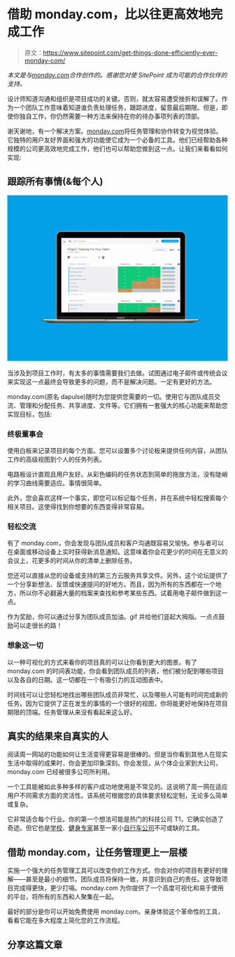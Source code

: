 # 借助 monday.com，比以往更高效地完成工作

> 原文：<https://www.sitepoint.com/get-things-done-efficiently-ever-monday-com/>

*本文是与[monday.com](https://monday.com/mb/nl/status-video-task/?utm_source=newsletter&utm_campaign=sitepoint_article)合作创作的。感谢您对使 SitePoint 成为可能的合作伙伴的支持。*

设计师知道沟通和组织是项目成功的关键。否则，就太容易遭受挫折和误解了。作为一个团队工作意味着知道谁负责处理任务，跟踪进度，留意最后期限。但是，即使你独自工作，你仍然需要一种方法来保持在你的待办事项列表的顶部。

谢天谢地，有一个解决方案。[monday.com](https://monday.com/mb/nl/status-video-task/?utm_source=newsletter&utm_campaign=sitepoint_article)将任务管理和协作转变为视觉体验。它独特的用户友好界面和强大的功能使它成为一个必备的工具。他们已经帮助各种规模的公司更高效地完成工作，他们也可以帮助您做到这一点。让我们来看看如何实现:

## 跟踪所有事情(&每个人)

![](img/5595e29de2c8869df3649dc7db7aacb2.png)

当涉及到项目工作时，有太多的事情需要我们去做。试图通过电子邮件或传统会议来实现这一点最终会导致更多的问题，而不是解决问题。一定有更好的方法。

monday.com(原名 dapulse)随时为您提供您需要的一切。使用它与团队成员交流、管理和分配任务、共享进度、文件等。它们拥有一套强大的核心功能来帮助您实现目标，包括:

### 终极董事会

使用白板来记录项目的每个方面。您可以设置多个讨论板来提供任何内容，从团队工作的高级视图到个人的任务列表。

电路板设计直观且用户友好。从彩色编码的任务状态到简单的拖放方法，没有陡峭的学习曲线需要适应。事情很简单。

此外，您会喜欢这样一个事实，即您可以标记每个任务，并在系统中轻松搜索每个相关项目。这使得找到你想要的东西变得非常容易。

### 轻松交流

有了 monday.com，你会发现与团队成员和客户沟通既容易又愉快。参与者可以在桌面或移动设备上实时获得新消息通知。这意味着你会花更少的时间在无意义的会议上，花更多的时间从你的清单上删除任务。

您还可以直接从您的设备或支持的第三方云服务共享文件。另外，这个论坛提供了一个分享新想法、反馈或快速提问的好地方。而且，因为所有的东西都在一个地方，所以你不必翻遍大量的档案来查找和参考某些东西。试着用电子邮件做到这一点。

作为奖励，你可以通过分享为团队成员加油。gif 并给他们竖起大拇指。一点点鼓励可以走很长的路！

### 想象这一切

以一种可视化的方式来看你的项目真的可以让你看到更大的图景。有了 monday.com 的时间表功能，你会看到团队成员的列表，他们被分配到哪些项目以及各自的日期。这一切都在一个有吸引力的互动图表中。

时间线可以让您轻松地找出哪些团队成员非常忙，以及哪些人可能有时间完成新的任务。因为它提供了正在发生的事情的一个很好的视图，你将能更好地保持在项目期限的顶端。任务管理从来没有看起来这么好。

## 真实的结果来自真实的人

阅读周一网站的功能如何让生活变得更容易是很棒的。但是当你看到其他人在现实生活中取得的成果时，你会更加印象深刻。你会发现，从个体企业家到大公司，monday.com 已经被很多公司所利用。

一个工具能被如此多种多样的客户成功地使用是不常见的。这说明了周一网在适应用户不同需求方面的灵活性。该系统可根据您的具体要求轻松定制，无论多么简单或复杂。

它非常适合每个行业。你的第一个想法可能是热门的科技公司 T1，它确实创造了奇迹。但它也是[学校](https://blog.monday.com/monday-has-made-me-a-better-teacher-video/?utm_source=newsletter&utm_campaign=sitepoint_article)、[健身专家](https://blog.monday.com/how-ej-ogenyi-gamifies-wellness-with-dapulse-to-help-her-clients-lose-weight-for-good/?utm_source=newsletter&utm_campaign=sitepoint_article)甚至一家小[自行车公司](https://blog.monday.com/optimize-workflow-globally/?utm_source=newsletter&utm_campaign=sitepoint_article)不可或缺的工具。

## 借助 monday.com，让任务管理更上一层楼

实施一个强大的任务管理工具可以改变你的工作方式。你会对你的项目有更好的理解——甚至是最小的细节。团队成员将保持一致，并意识到自己的责任。这导致项目完成得更快，更少打嗝。monday.com 为你提供了一个高度可视化和易于使用的平台，将所有的东西和人聚集在一起。

最好的部分是你可以开始免费使用 monday.com。亲身体验这个革命性的工具，看看它能在多大程度上简化您的工作流程。

## 分享这篇文章